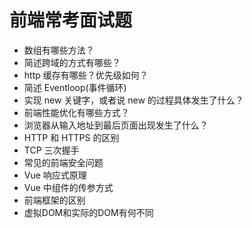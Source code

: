 # 前端常考面试题

- 数组有哪些方法？
- 简述跨域的方式有哪些？
- http 缓存有哪些？优先级如何？
- 简述 Eventloop(事件循环)
- 实现 new 关键字，或者说 new 的过程具体发生了什么？
- 前端性能优化有哪些方式？
- 浏览器从输入地址到最后页面出现发生了什么？
- HTTP 和 HTTPS 的区别
- TCP 三次握手
- 常见的前端安全问题
- Vue 响应式原理
- Vue 中组件的传参方式
- 前端框架的区别
- 虚拟DOM和实际的DOM有何不同
